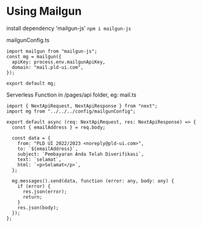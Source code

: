 # Using Mailgun

install dependency 'mailgun-js' `npm i mailgun-js`

mailgunConfig.ts
```
import mailgun from "mailgun-js";
const mg = mailgun({
  apiKey: process.env.mailgunApiKey,
  domain: "mail.pld-ui.com",
});

export default mg;

```

Serverless Function in /pages/api folder, eg: mail.ts

```
import { NextApiRequest, NextApiResponse } from "next";
import mg from "../../../config/mailgunConfig";

export default async (req: NextApiRequest, res: NextApiResponse) => {
  const { emailAddress } = req.body;

  const data = {
    from: "PLD UI 2022/2023 <noreply@pld-ui.com>",
    to: `${emailAddress}`,
    subject: `Pembayaran Anda Telah Diverifikasi`,
    text: `selamat`,
    html: `<p>Selamat</p>`,
  };

  mg.messages().send(data, function (error: any, body: any) {
    if (error) {
      res.json(error);
      return;
    }
    res.json(body);
  });
};
```
